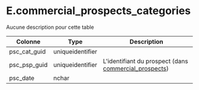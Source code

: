 # E.commercial_prospects_categories

Aucune description pour cette table

Colonne|Type|Description
---|---|---
psc_cat_guid|uniqueidentifier|
psc_psp_guid|uniqueidentifier|L'identifiant du prospect (dans [commercial_prospects](generated_commercial_prospects.md)) 
psc_date|nchar|
